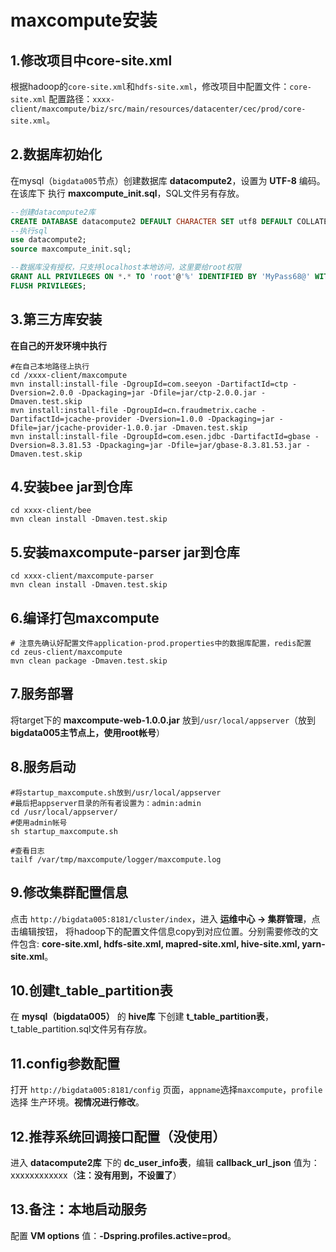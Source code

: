maxcompute安装
================================================================================
## 1.修改项目中core-site.xml
根据hadoop的`core-site.xml`和`hdfs-site.xml`，修改项目中配置文件：`core-site.xml`
配置路径：`xxxx-client/maxcompute/biz/src/main/resources/datacenter/cec/prod/core-site.xml`。

## 2.数据库初始化
在mysql（`bigdata005`节点）创建数据库 **datacompute2**，设置为 **UTF-8** 编码。在该库下
执行 **maxcompute_init.sql**，SQL文件另有存放。
```sql
--创建datacompute2库
CREATE DATABASE datacompute2 DEFAULT CHARACTER SET utf8 DEFAULT COLLATE utf8_general_ci;
--执行sql
use datacompute2;
source maxcompute_init.sql;

--数据库没有授权，只支持localhost本地访问，这里要给root权限
GRANT ALL PRIVILEGES ON *.* TO 'root'@'%' IDENTIFIED BY 'MyPass68@' WITH GRANT OPTION;
FLUSH PRIVILEGES;
```

## 3.第三方库安装
**在自己的开发环境中执行**
```shell
#在自己本地路径上执行
cd /xxxx-client/maxcompute  
mvn install:install-file -DgroupId=com.seeyon -DartifactId=ctp -Dversion=2.0.0 -Dpackaging=jar -Dfile=jar/ctp-2.0.0.jar -Dmaven.test.skip
mvn install:install-file -DgroupId=cn.fraudmetrix.cache -DartifactId=jcache-provider -Dversion=1.0.0 -Dpackaging=jar -Dfile=jar/jcache-provider-1.0.0.jar -Dmaven.test.skip
mvn install:install-file -DgroupId=com.esen.jdbc -DartifactId=gbase -Dversion=8.3.81.53 -Dpackaging=jar -Dfile=jar/gbase-8.3.81.53.jar -Dmaven.test.skip
```

## 4.安装bee jar到仓库
```shell
cd xxxx-client/bee
mvn clean install -Dmaven.test.skip
```

## 5.安装maxcompute-parser jar到仓库
```shell
cd xxxx-client/maxcompute-parser
mvn clean install -Dmaven.test.skip
```

## 6.编译打包maxcompute
```shell
# 注意先确认好配置文件application-prod.properties中的数据库配置，redis配置
cd zeus-client/maxcompute
mvn clean package -Dmaven.test.skip
```

## 7.服务部署
将target下的 **maxcompute-web-1.0.0.jar** 放到`/usr/local/appserver`（放到 
**bigdata005主节点上，使用root帐号**）

## 8.服务启动
```shell
#将startup_maxcompute.sh放到/usr/local/appserver
#最后把appserver目录的所有者设置为：admin:admin
cd /usr/local/appserver/
#使用admin帐号
sh startup_maxcompute.sh

#查看日志
tailf /var/tmp/maxcompute/logger/maxcompute.log
```

## 9.修改集群配置信息
点击 `http://bigdata005:8181/cluster/index`，进入 **运维中心 -> 集群管理**，点击编辑按钮，
将hadoop下的配置文件信息copy到对应位置。分别需要修改的文件包含:
**core-site.xml, hdfs-site.xml, mapred-site.xml, hive-site.xml, yarn-site.xml**。

## 10.创建t_table_partition表
在 **mysql（bigdata005）** 的 **hive库** 下创建 **t_table_partition表**，
t_table_partition.sql文件另有存放。

## 11.config参数配置
打开 `http://bigdata005:8181/config` 页面，`appname`选择`maxcompute`，`profile`选择
生产环境。**视情况进行修改**。

## 12.推荐系统回调接口配置（没使用）
进入 **datacompute2库** 下的 **dc_user_info表**，编辑 **callback_url_json** 值为：
xxxxxxxxxxxx（**注：没有用到，不设置了**）

## 13.备注：本地启动服务
配置 **VM options** 值：**-Dspring.profiles.active=prod**。